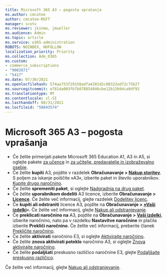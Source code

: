 ```yaml
---
title: Microsoft 365 A3 – pogosta vprašanja
ms.author: cmcatee
author: cmcatee-MSFT
manager: scotv
ms.reviewer: jkinma, jmueller
ms.audience: Admin
ms.topic: article
ms.service: o365-administration
ROBOTS: NOINDEX, NOFOLLOW
localization_priority: Priority
ms.collection: Adm_O365
ms.custom:
- commerce_subscriptions
- "9002871"
- "5417"
ms.date: 07/30/2021
ms.openlocfilehash: 574aa753f29158adfa4201d2c88322ed72c75b27
ms.sourcegitcommit: e781da003fb7b878854846cbe12b13b9dca8df92
ms.translationtype: MT
ms.contentlocale: sl-SI
ms.lasthandoff: 08/31/2021
ms.locfileid: "58843574"
---
```

# <a name="microsoft-365-a3-faq"></a>Microsoft 365 A3 – pogosta vprašanja

- Če želite primerjati pakete Microsoft 365 Education A1, A3 in A5, si oglejte pakete [za učence](https://www.microsoft.com/microsoft-365/academic/compare-office-365-education-plans?activetab=tab:primaryr1) in [za učitelje, predavatelje in izobraževalno osebje](https://www.microsoft.com/microsoft-365/academic/compare-office-365-education-plans?activetab=tab:primaryr2).
- Če želite **kupiti** A3, pojdite v razdelek **Obračunavanje > [Nakup storitev](https://go.microsoft.com/fwlink/p/?linkid=868433)**. S poljem za iskanje poiščite »A3«, izberite paket in število uporabnikov. [Kupite drugo naročnino](https://docs.microsoft.com/microsoft-365/commerce/try-or-buy-microsoft-365#buy-a-different-subscription).
- Če želite **spremeniti paket**, si oglejte [Nadgradnja na drug paket](https://docs.microsoft.com/microsoft-365/commerce/subscriptions/upgrade-to-different-plan).
- Če želite **uporabnikom dodeliti** A3 licence, izberite **Obračunavanje > [Licence](https://go.microsoft.com/fwlink/p/?linkid=842264)**. Če želite več informacij, glejte razdelek [Dodelitev licenc](https://docs.microsoft.com/microsoft-365/admin/manage/assign-licenses-to-users).
- Če **kupiti ali odstraniti** licence A3, pojdite na **Obračunavanje > [»Vaši izdelki](https://go.microsoft.com/fwlink/p/?linkid=842054)**«. Če želite več informacij, glejte [Nakup ali odstranjevanje](https://docs.microsoft.com/microsoft-365/commerce/licenses/buy-licenses).
- Če **preklicati naročnino na** A3, pojdite na **Obračunavanje > [Vaši izdelki](https://go.microsoft.com/fwlink/p/?linkid=842054)**, izberite naročnino, nato pa v razdelku **Nastavitve naročnine** in plačila izberite **Prekliči naročnino**. Če želite več informacij, preberite članek [Prekličite naročnino](https://docs.microsoft.com/microsoft-365/commerce/subscriptions/cancel-your-subscription).
- Če želite **aktivirati** naročnino E3, si oglejte [Aktivirajte naročnino](https://docs.microsoft.com/alchemyinsights/activate-your-office-365-subscription).
- Če želite **znova aktivirati poteklo** naročnino A3, si oglejte [Znova aktivirajte naročnino](https://docs.microsoft.com/alchemyinsights/reactivate-your-subscription).
- Če želite **podaljšati** preskusno različico naročnine E3, glejte [Podaljšajte preskusno različico](https://docs.microsoft.com/microsoft-365/commerce/extend-your-trial).

Če želite več informacij, glejte [Nakup ali odstranjevanje](https://docs.microsoft.com/microsoft-365/commerce/licenses/buy-licenses).